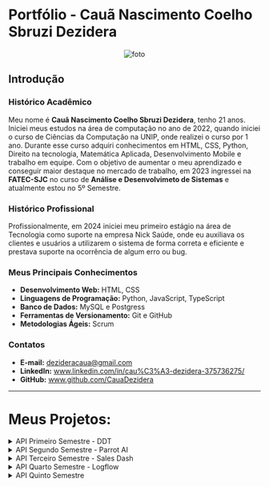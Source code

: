 #  Portfólio - Cauã Nascimento Coelho Sbruzi Dezidera

<p align="center">
  <img src="https://github.com/user-attachments/assets/dce3a41e-098e-4853-887f-da4c8229fb3c" alt="foto">
</p>

##  Introdução

### Histórico Acadêmico
Meu nome é **Cauã Nascimento Coelho Sbruzi Dezidera**, tenho 21 anos. Iniciei meus estudos na área de computação no ano de 2022, quando iniciei o curso de Ciências da Computação na UNIP, onde realizei o curso por 1 ano. Durante esse curso adquiri conhecimentos em HTML, CSS, Python, Direito na tecnologia, Matemática Aplicada, Desenvolvimento Mobile e trabalho em equipe. Com o objetivo de aumentar o meu aprendizado e conseguir maior destaque no mercado de trabalho, em 2023 ingressei na **FATEC-SJC** no curso de **Análise e Desenvolvimeto de Sistemas** e atualmente estou no 5º Semestre.



### Histórico Profissional
Profissionalmente, em 2024 iniciei meu primeiro estágio na área de Tecnologia como suporte  na empresa Nick Saúde, onde eu auxiliava os clientes e usuários a utilizarem o sistema de forma correta e eficiente e prestava suporte na ocorrência de algum erro ou bug.



### Meus Principais Conhecimentos

- **Desenvolvimento Web:** HTML, CSS 
- **Linguagens de Programação:** Python, JavaScript, TypeScript
- **Banco de Dados:** MySQL e Postgress
- **Ferramentas de Versionamento:** Git e GitHub  
- **Metodologias Ágeis:** Scrum   


### Contatos

- **E-mail:** dezideracaua@gmail.com  
- **LinkedIn:** www.linkedin.com/in/cau%C3%A3-dezidera-375736275/
- **GitHub:** www.github.com/CauaDezidera

-----

# Meus Projetos:  
<details>
<summary> API Primeiro Semestre - DDT </summary>

### Empresa Interna - FATEC 

- **Professor P2** - Antônio Egydio São Thiago Graça
- **Professor M2** - Jean Carlos Lourenço Costa

### Problema  
Sempre que um novo colaborador sem familiaridade com o Método Scrum é contratado, torna-se necessário que alguém com mais experiência na equipe explique os conceitos de forma clara e acessível. Esse processo acaba consumindo o tempo do profissional experiente, que poderia estar dedicado a outras atividades pertinentes à sua função principal.

### Solução  
Com o objetivo de solucionar essa dificuldade, foi criado um sistema web interativo que apresenta os conceitos e fundamentos do Método Scrum de forma prática, dinâmica e acessível, utilizando exemplos, fluxogramas, simulações, vídeos explicativos, trilhas de aprendizagem, uma tabela de avaliação do Dev Team baseada no método PACER, além de um sistema para avaliar o conhecimento adquirido. Essa ferramenta possibilita que os usuários compreendam e apliquem o Scrum em situações reais, com um conteúdo consistente, promovendo um aprendizado mais envolvente e eficiente.

[**Link do GitHub**](https://github.com/CauaDezidera/DDT-1-Bim)

  <p align="center">
    <br>
    <img src="https://github.com/user-attachments/assets/0e6d4387-f976-4c3f-8e43-333ae010a3ab" alt="foto">
  </p>



## Tecnologias Utilizadas  
- **Frontend:** HTML, CSS, Bootstrap  
- **Backend:** Python, Flask  
- **Ferramentas:** Trello, Figma, VS Code, Canva
- **Documentação:** GitHub  

## Minhas Contribuições  
Neste projeto atuei como Dev Team no desenvolvimento da aplicação web utilizando **HTML, CSS e Bootstrap** para o FrontEnd, resultando em uma aplicação responsível para diversos dispositivos. Fui responsável como desenvolvedor FrontEnd no projeto e responsável por realizar protótipos no Figma, desenvolver a página de Artefatos da metodologia Scrum, junto de seus componentes, harmonização e responsividade da página.

## Hard Skills  
- Desenvolvimento de interfaces responsivas com **HTML, CSS e Bootstrap** - Uso com autonomia
- Ferramentas de Design: **Figma** - Uso com autonomia
- Controle de Versionamento com **GitHub**  - Uso com autonomia 
- Organização e gerenciamento de tarefas com **Trello**  - Uso com autonomia

## Soft Skills  
Durante esse projeto aprendi muito com a Metodologia Scrum e como ela auxilia no trabalho em equipe, como as divisões de cargo e tarefas durante o processo de desenvolvimento. Também aprendi muito sobre comunicação e trabalho em equipe tanto com meus colegas de grupo, quanto com os professores orientadores, o que serviu de grande ajuda para um ótimo aprendizado.

</details>

<details>
<summary>  API Segundo Semestre - Parrot AI  </summary>
  
### Empresa Interna - FATEC 

- **Professor P2** - Giuliano Araujo Bertoti
- **Professor M2** - Claudio Etelvino de Lima

### Problema  
Muitas empresas enfrentam o desafio de administrar grandes quantidades de documentos e dados. O processo de encontrar informações pontuais nesses arquivos pode ser ineficiente e consumir bastante tempo. Este projeto propõe o desenvolvimento de uma ferramenta baseada em um chatbot inteligente, capaz de facilitar a busca e a extração de informações de forma rápida e assertiva.

### Solução  
Para este problema, criamos oParrot AI é um chatbot desenvolvido para desktop, utilizando Java em conjunto com a biblioteca LangChain4j. O sistema foi projetado para interpretar o conteúdo de arquivos carregados pelo usuário e responder a perguntas com base nessas informações. Seu principal objetivo é tornar o acesso a dados específicos mais rápido, prático e inteligente. A aplicação conta com um sistema de cadastro de usuários, garantindo um controle eficaz de acesso, além de uma interface intuitiva para facilitar a utilização do usuário

[**Link do GitHub**](https://github.com/C0demain/ParrotAI)


### Tecnologias Utilizadas

| Tecnologias      | Finalidade Principal |
|------------------|----------------------|
| **Java (Swing)** | Utilizado para o desenvolvimento da interface gráfica da aplicação desktop, proporcionando uma experiência visual simples e interativa para o usuário. |
| **LangChain4j**  | Biblioteca utilizada para conectar o chatbot a modelos de linguagem natural, permitindo a análise e extração de informações relevantes a partir dos arquivos fornecidos pelo usuário. |
| **MySQL**        | Banco de dados relacional responsável pelo armazenamento seguro dos dados dos usuários, incluindo credenciais, histórico de interações e preferências do sistema. |
| **Gradle**       | Sistema de automação de builds utilizado para gerenciamento de dependências, configuração do ambiente de desenvolvimento e empacotamento da aplicação. |


## Minhas Contribuições 
Neste projeto, atuei como integrante do Dev Team no desenvolvimento da aplicação desktop, sendo responsável pela criação da tela de login com Java e a biblioteca Swing. Desenvolvi uma interface intuitiva e de fácil utilização, com foco na experiência do usuário desde o primeiro acesso ao sistema. Além de garantir a funcionalidade esperada, também trabalhei aspectos visuais para tornar a tela esteticamente agradável e organizada, contribuindo para uma apresentação mais profissional e coerente com o restante da aplicação.

## Hard Skills  
- Desenvolvimento de interfaces desktop utilizando Java com a biblioteca Swing — uso com autonomia.
- Usabilidade e design intuitivo para melhorar a experiência do usuário - faço com autonomia.
- Aplicação de conceitos de design visual para criar interfaces esteticamente agradáveis e organizadas - faço com autonomia.
- Figma e Canva para a criação de protótipos e apresentações visuais para entendimento do projeto - faço com autonomia.


## Soft Skills 
Durante o desenvolvimento do projeto, desenvolvi habilidades sólidas de trabalho em equipe, colaborando de forma eficiente com outros membros do Dev Team para alcançar os objetivos do produto. Participando de reuniões diárias, planejamento e revisões, propondo sempre uma estética simplificada e organizada, com relação aos pritótipos criados, em que o usuário ficaria confortável em utilizar e que se integrasse de forma coerente com a tela de login em que realizei. Além disso, mantive o foco na entrega de soluções que integram usabilidade e estética, sempre considerando o feedback do time para melhorar a experiência do usuário final.

</details>




<details>
<summary>  API Terceiro Semestre - Sales Dash </summary>

### Empresa Parceira - Pro4Tech

- **Professor P2** - Fernando Masanori Ashikaga
- **Professor M2** - Claudio Etelvino de Lima 

### Problema 
Organizações do setor de vendas costumam enfrentar dificuldades na administração de comissões, sobretudo quando lidam com diversos tipos de vendas e diferentes critérios de remuneração. Realizar esses cálculos manualmente pode resultar em falhas, retrabalho e diminuição da eficiência operacional.


### Solução
Para solucionar este problema, desenvolvemos o Sales Dash, uma plataforma web que simplifica a gestão de comissões ao permitir o upload rápido e descomplicado dos dados de vendas. A ferramenta realiza o cálculo automático das comissões, considerando as diferentes categorias de venda, como produtos novos ou antigos para clientes novos ou recorrentes. Além disso, o sistema conta com um dashboard interativo que oferece visualizações detalhadas de dados de vendas, rankings de vendedores e desempenho dos produtos, com filtros por período, vendedor e produto. A plataforma também disponibiliza análises aprofundadas por meio de gráficos e tabelas editáveis, auxiliando na tomada de decisões estratégicas de forma eficiente.


[**Link do GitHub**](https://github.com/C0demain/sales-dash)


### Tecnologias Utilizadas
| Tecnologias       | Finalidade Principal |
|-------------------|----------------------|
| **React + TypeScript** | Criação da interface do usuário com foco em interatividade, responsividade e segurança no código. TypeScript trouxe tipagem estática e maior confiabilidade durante o desenvolvimento do dashboard. |
| **Node.js (API)** | Desenvolvimento do back-end responsável pelo gerenciamento das regras de comissão, cadastros de vendedores e controle dos dados de vendas, garantindo performance e escalabilidade. |
| **Postman**       | Utilizado para testar as rotas da API, validar as requisições e documentar os endpoints, facilitando a integração entre as equipes de front-end e back-end. |
| **PostgreSQL**    | Banco de dados relacional utilizado para armazenar de forma segura os registros de vendas, comissões e informações dos usuários da plataforma. |





## Minhas Contribuições 
Neste projeto, atuei como Product Owner, sendo responsável por organizar e conduzir as Sprints com foco nas prioridades do cliente. Realizei a ponte entre a equipe de desenvolvimento e o cliente, traduzindo suas demandas em requisitos técnicos claros e viáveis. Acompanhei de perto o progresso das tarefas utilizando o Trello, ajustando prazos e prioridades de forma estratégica conforme surgiam novas necessidades. Além disso, participei ativamente da validação das entregas, garantindo que o produto final atendesse aos objetivos propostos. Também facilitei a comunicação entre todos os envolvidos, conduzindo reuniões semanais com o cliente para alinhar expectativas e promover decisões colaborativas ao longo do desenvolvimento.


## Hard Skills
- Gerenciamento de projetos utilizando Scrum e Trello para planejamento de sprints, definição de backlog, acompanhamento e ajustes de tarefas - faço com autonomia.

- Análise de requisitos para tradução de demandas do cliente em especificações técnicas claras para a equipe - faço com autonomia.

- Figma e Canva para criação de protótipos funcionais e apresentações visuais que facilitam o entendimento das funcionalidades - uso com autonomia.

- GitHub para acompanhar o desenvolvimento do projeto - uso com autonomia.



## Soft Skills 
Ao longo do projeto, desenvolvi e exercitei diversas soft skills essenciais para o papel de Product Owner. A comunicação assertiva foi fundamental para garantir o alinhamento entre cliente e equipe, promovendo entendimento mútuo e tomadas de decisão eficazes. A liderança colaborativa me permitiu organizar e conduzir reuniões produtivas, mantendo o foco nas prioridades e metas do projeto. A capacidade de escuta ativa e empatia contribuiu para transformar feedbacks em melhorias reais no produto. Além disso, demonstrei proatividade na organização das sprints e resiliência para lidar com imprevistos, mantendo o time engajado e o progresso constante. Essas habilidades foram determinantes para o bom andamento do projeto e para a entrega de um resultado alinhado às expectativas do cliente.

</details>




<details>
<summary> API Quarto Semestre -  Logflow </summary>
  
### Empresa Parceira - JJM Log

- **Professor P2** - Juliana Forin Pasquini Martinez
- **Professor M2** - Fabiano Sabha Walczak

### Problema 
A empresa JJM Log vinha enfrentando dificuldades operacionais relacionadas à gestão de ordens de serviço, principalmente no que diz respeito ao controle das etapas dos processos internos, à organização de documentos, à roteirização de viagens e à comunicação entre os departamentos. A execução manual dessas tarefas acabava gerando atrasos, ruídos na comunicação e impactos negativos na produtividade da equipe.


### Solução
Para resolver os problemas operacionais da JJM Log, desenvolvemos a plataforma web Logflow, que centraliza a gestão das ordens de serviço e otimiza os processos internos. A solução permite acompanhar o andamento das tarefas, oferece um portal para que os colaboradores acessem documentos e ordens, e apresenta um dashboard com indicadores dos setores. Também inclui recursos como roteirização inteligente de viagens, agenda integrada e chat interno, melhorando a organização, a comunicação e a produtividade da empresa.


[**Link do GitHub**](https://github.com/C0demain/logflow)


### Tecnologias Utilizadas






## Minhas Contribuições 



## Hard Skills




## Soft Skills 



  
</details>


<details>
<summary> API Quinto Semestre </summary>

### Empresa Parceira - 

- **Professor P2** - 
- **Professor M2** - 

### Problema 



### Solução


[**Link do GitHub**]()


### Tecnologias Utilizadas






## Minhas Contribuições 



## Hard Skills




## Soft Skills 



  
</details>

